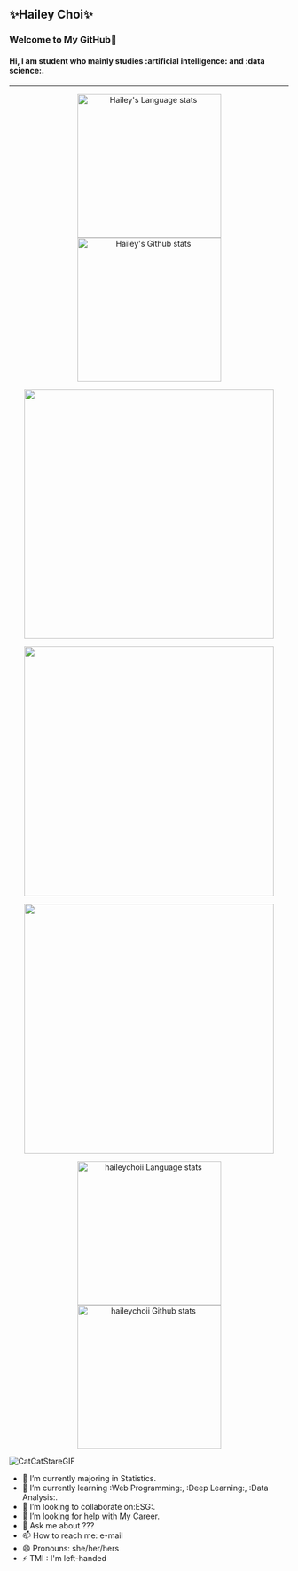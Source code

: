 ## ✨Hailey Choi✨

### Welcome to My GitHub💞
#### Hi, I am student who mainly studies :artificial intelligence: and :data science:.
- - - -

<!-- Light Mode --> 
 <div align="center">  
 <a href="https://github.com/anuraghazra/github-readme-stats#gh-light-mode-only"> 
 <img height=259 src="https://github-readme-stats-git-masterrstaa-haileychoii.vercel.app/api/top-langs/?username=haileychoii&layout=compact&langs_count=12&hide_border=true&role=owner,collaborator&theme=default#gh-light-mode-only" alt="Hailey's Language stats" /> 
 </a> 
 <a href="https://github.com/anuraghazra/github-readme-stats#gh-light-mode-only"> 
 <img height=259 src="https://github-readme-stats-git-masterrstaa-haileychoii.vercel.app/api?username=haileychoii&show_icons=true&line_height=28&hide_border=true&card_width=347&include_all_commits=true&role=owner,collaborator&show=reviews,discussions_answered&rank_icon=percentile&exclude_repo=github-readme-stats&theme=default#gh-light-mode-only" alt="Hailey's Github stats" /> 
 </a> 
 </div>


<p align="center"> 
         <img width="450em" src="https://github-readme-stats.vercel.app/api?username=haileychoii&show_icons=true&include_all_commits=true&count_private=true&hide_border=true&theme=dark" /> 
 </p> 
  
 <p align="center"> 
         <img width="450em" src="https://github-readme-streak-stats.herokuapp.com/?user=haileychoii&include_all_commits=true&hide_border=true&theme=dark"/> 
 </p> 
  
 <p align="center"> 
         <img width="450em" src="https://github-readme-stats.vercel.app/api/top-langs/?username=haileychoii&layout=compact&custom_title=Most%20used%20languages&langs_count=10&include_all_commits=true&hide_progress=false&hide_border=true&theme=dark&hide="> 
 </p>
  
 <!-- Dark Mode --> 
 <div align="center">  
 <a href="https://github.com/anuraghazra/github-readme-stats#gh-dark-mode-only"> 
 <img height=259 src="https://github-readme-stats-git-masterrstaa-haileychoii.vercel.app/api/top-langs/?username=rickstaa&layout=compact&langs_count=12&hide_border=true&role=owner,collaborator&theme=dark&bg_color=000000#gh-dark-mode-only" alt="haileychoii Language stats" /> 
 </a> 
 <a href="https://github.com/anuraghazra/github-readme-stats#gh-dark-mode-only"> 
 <img height=259 src="https://github-readme-stats-git-masterrstaa-haileychoii.vercel.app/api?username=rickstaa&show_icons=true&line_height=28&hide_border=true&card_width=347&include_all_commits=true&role=owner,collaborator&show=reviews,discussions_answered&rank_icon=percentile&exclude_repo=github-readme-stats&theme=dark&bg_color=000000#gh-dark-mode-only" alt="haileychoii Github stats" /> 
 </a> 
 </div>

![CatCatStareGIF](https://github.com/haileychoii/haileychoii/assets/128196297/961cda07-059b-4d37-aeb4-f6a91ae36ec1)
- 🔭 I’m currently majoring in Statistics.
- 🌱 I’m currently learning :Web Programming:, :Deep Learning:, :Data Analysis:.
- 👯 I’m looking to collaborate on:ESG:.
- 🤔 I’m looking for help with My Career.
- 💬 Ask me about ???
- 📫 How to reach me: e-mail
- 😄 Pronouns: she/her/hers
- ⚡ TMI : I'm left-handed


